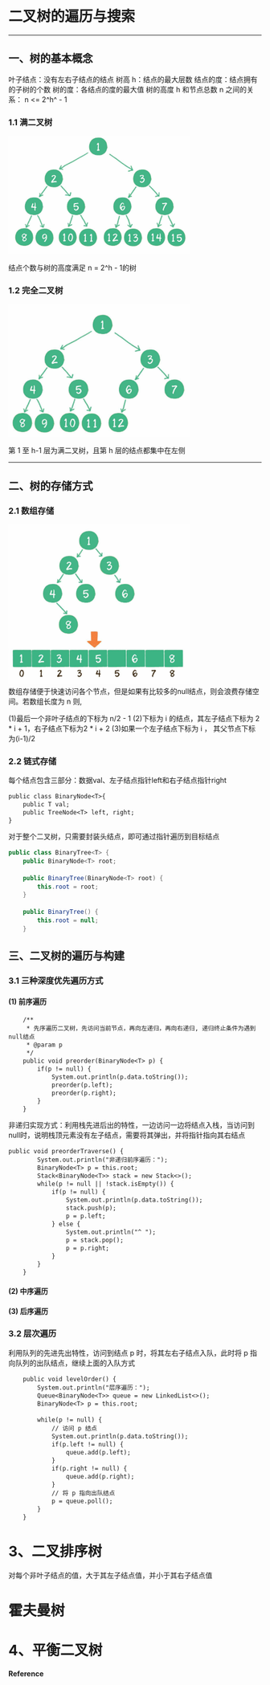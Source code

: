 # 二叉树的遍历与搜索
---
## 一、树的基本概念
叶子结点：没有左右子结点的结点
树高 h：结点的最大层数
结点的度：结点拥有的子树的个数
树的度：各结点的度的最大值
树的高度 h 和节点总数 n 之间的关系： n <= 2^h^ - 1 

### 1.1 满二叉树
<div align=left>
<img  width=360 src="../images/tree/满二叉树.png" />
</div>

结点个数与树的高度满足 n = 2^h - 1的树

### 1.2 完全二叉树
<div align=left> 
<img width=360 src="../images/tree/完全二叉树.png" />
</div>

第 1 至 h-1 层为满二叉树，且第 h 层的结点都集中在左侧

---
## 二、树的存储方式
### 2.1 数组存储
<div align=left>
<img width=360 src="../images/tree/存储方式-数组.png">
</div>
数组存储便于快速访问各个节点，但是如果有比较多的null结点，则会浪费存储空间。若数组长度为 n 则,

(1)最后一个非叶子结点的下标为 n/2 - 1
(2)下标为 i 的结点，其左子结点下标为 2 * i + 1，右子结点下标为2 * i + 2
(3)如果一个左子结点下标为 i ， 其父节点下标为(i-1)/2

### 2.2 链式存储
每个结点包含三部分：数据val、左子结点指针left和右子结点指针right
```java{.line-numbers}
public class BinaryNode<T>{
    public T val;
    public TreeNode<T> left, right;
} 
```

对于整个二叉树，只需要封装头结点，即可通过指针遍历到目标结点
```java
public class BinaryTree<T> {
    public BinaryNode<T> root;

    public BinaryTree(BinaryNode<T> root) {
        this.root = root;
    }

    public BinaryTree() {
        this.root = null;
    }
```


## 三、二叉树的遍历与构建
### 3.1 三种深度优先遍历方式
#### (1) 前序遍历

```java{.line-numbers}
    /**
     * 先序遍历二叉树，先访问当前节点，再向左递归，再向右递归, 递归终止条件为遇到null结点
     * @param p
     */
    public void preorder(BinaryNode<T> p) {
        if(p != null) {
            System.out.println(p.data.toString());
            preorder(p.left);
            preorder(p.right);
        }
    }
```
非递归实现方式：利用栈先进后出的特性，一边访问一边将结点入栈，当访问到null时，说明栈顶元素没有左子结点，需要将其弹出，并将指针指向其右结点
```java{.line-numbers}
public void preorderTraverse() {
        System.out.println("非递归前序遍历：");
        BinaryNode<T> p = this.root;
        Stack<BinaryNode<T>> stack = new Stack<>();
        while(p != null || !stack.isEmpty()) {
            if(p != null) {
                System.out.println(p.data.toString());
                stack.push(p);
                p = p.left;
            } else {
                System.out.println("^ ");
                p = stack.pop();
                p = p.right;
            }
        }
    }
```
#### (2) 中序遍历


#### (3) 后序遍历

### 3.2 层次遍历
利用队列的先进先出特性，访问到结点 p 时，将其左右子结点入队，此时将 p 指向队列的出队结点，继续上面的入队方式
```java{.line-numbers}
    public void levelOrder() {
        System.out.println("层序遍历：");
        Queue<BinaryNode<T>> queue = new LinkedList<>();
        BinaryNode<T> p = this.root;
        
        while(p != null) {
            // 访问 p 结点
            System.out.println(p.data.toString());
            if(p.left != null) {
                queue.add(p.left);
            }
            if(p.right != null) {
                queue.add(p.right);
            }
            // 将 p 指向出队结点
            p = queue.poll();
        }
    }
```
# 3、二叉排序树
对每个非叶子结点的值，大于其左子结点值，并小于其右子结点值
# 霍夫曼树
# 4、平衡二叉树


#### Reference

